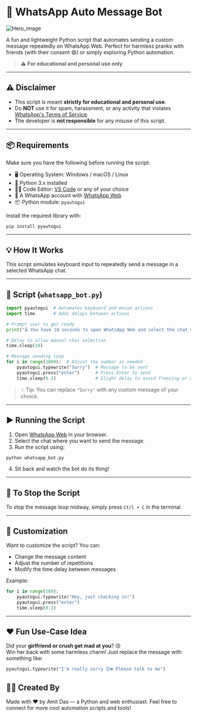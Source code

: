 # 🤖 WhatsApp Auto Message Bot

![Hero_image](https://i.ibb.co/xt0yLfts/OPPORTUNITIES-1.png)

A fun and lightweight Python script that automates sending a custom message repeatedly on WhatsApp Web. Perfect for harmless pranks with friends (with their consent 😄) or simply exploring Python automation.

> ⚠️ **For educational and personal use only**

---

## ⚠️ Disclaimer

- This script is meant **strictly for educational and personal use**.
- Do **NOT** use it for spam, harassment, or any activity that violates [WhatsApp's Terms of Service](https://www.whatsapp.com/legal/terms-of-service).
- The developer is **not responsible** for any misuse of this script.

---

## 📦 Requirements

Make sure you have the following before running the script:

- 🖥️ Operating System: Windows / macOS / Linux  
- 🐍 Python 3.x installed  
- 🧑‍💻 Code Editor: [VS Code](https://code.visualstudio.com/) or any of your choice  
- 💬 A WhatsApp account with [WhatsApp Web](https://web.whatsapp.com)  
- 📦 Python module: `pyautogui`

Install the required library with:

```bash
pip install pyautogui
```

---

## 💡 How It Works

This script simulates keyboard input to repeatedly send a message in a selected WhatsApp chat.

---

## 📜 Script (`whatsapp_bot.py`)

```python
import pyautogui  # Automates keyboard and mouse actions
import time       # Adds delays between actions

# Prompt user to get ready
print("⏳ You have 10 seconds to open WhatsApp Web and select the chat where messages should be sent...")

# Delay to allow manual chat selection
time.sleep(10)

# Message sending loop
for i in range(1000):  # Adjust the number as needed
    pyautogui.typewrite("Sorry")  # Message to be sent
    pyautogui.press("enter")      # Press Enter to send
    time.sleep(0.1)               # Slight delay to avoid freezing or detection
```

> 💡 Tip: You can replace `"Sorry"` with any custom message of your choice.

---

## ▶️ Running the Script

1. Open [WhatsApp Web](https://web.whatsapp.com) in your browser.
2. Select the chat where you want to send the message.
3. Run the script using:

```bash
python whatsapp_bot.py
```

4. Sit back and watch the bot do its thing!

---

## 🛑 To Stop the Script

To stop the message loop midway, simply press `Ctrl + C` in the terminal.

---

## 💬 Customization

Want to customize the script? You can:
- Change the message content
- Adjust the number of repetitions
- Modify the time delay between messages

Example:

```python
for i in range(500):
    pyautogui.typewrite("Hey, just checking in!")
    pyautogui.press("enter")
    time.sleep(0.2)
```

---

## ❤️ Fun Use-Case Idea

Did your **girlfriend or crush get mad at you**? 😢  
Win her back with some harmless charm! Just replace the message with something like:

```python
pyautogui.typewrite("I'm really sorry 😔❤️ Please talk to me")
```

## 👨‍💻 Created By

Made with ❤️ by Amit Das — a Python and web enthusiast.
Feel free to connect for more cool automation scripts and tools!
